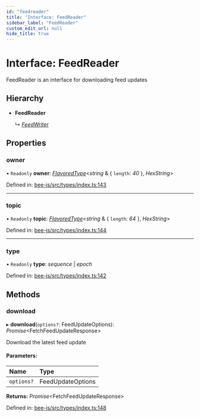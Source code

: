 ```yaml
---
id: "feedreader"
title: "Interface: FeedReader"
sidebar_label: "FeedReader"
custom_edit_url: null
hide_title: true
---
```


# Interface: FeedReader

FeedReader is an interface for downloading feed updates

## Hierarchy

* **FeedReader**

  ↳ [*FeedWriter*](feedwriter.md)

## Properties

### owner

• `Readonly` **owner**: [*FlavoredType*](../types/flavoredtype.md)<*string* & { `length`: *40*  }, *HexString*\>

Defined in: [bee-js/src/types/index.ts:143](https://github.com/ethersphere/bee-js/blob/0ac3a7d/src/types/index.ts#L143)

___

### topic

• `Readonly` **topic**: [*FlavoredType*](../types/flavoredtype.md)<*string* & { `length`: *64*  }, *HexString*\>

Defined in: [bee-js/src/types/index.ts:144](https://github.com/ethersphere/bee-js/blob/0ac3a7d/src/types/index.ts#L144)

___

### type

• `Readonly` **type**: *sequence* \| *epoch*

Defined in: [bee-js/src/types/index.ts:142](https://github.com/ethersphere/bee-js/blob/0ac3a7d/src/types/index.ts#L142)

## Methods

### download

▸ **download**(`options?`: FeedUpdateOptions): *Promise*<FetchFeedUpdateResponse\>

Download the latest feed update

#### Parameters:

Name | Type |
:------ | :------ |
`options?` | FeedUpdateOptions |

**Returns:** *Promise*<FetchFeedUpdateResponse\>

Defined in: [bee-js/src/types/index.ts:148](https://github.com/ethersphere/bee-js/blob/0ac3a7d/src/types/index.ts#L148)
